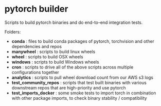 # pytorch builder

Scripts to build pytorch binaries and do end-to-end integration tests.

Folders:

- **conda** : files to build conda packages of pytorch, torchvision and other dependencies and repos
- **manywheel** : scripts to build linux wheels
- **wheel** : scripts to build OSX wheels
- **windows** : scripts to build Windows wheels
- **cron** : scripts to drive all of the above scripts across multiple configurations together
- **analytics** : scripts to pull wheel download count from our AWS s3 logs
- **test_community_repos** : scripts that test built binaries with various downstream repos that are high-priority and use pytorch
- **test_imports_docker** : some smoke tests to import torch in combination with other package imports, to check binary stability / compatibility
